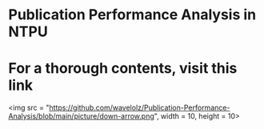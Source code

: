 # Publication Performance Analysis in NTPU
# For a thorough contents, visit this link
<img src = "https://github.com/wavelolz/Publication-Performance-Analysis/blob/main/picture/down-arrow.png", width = 10, height = 10>
